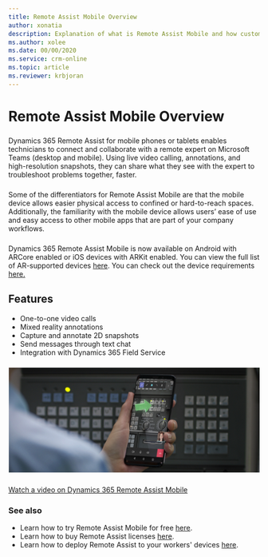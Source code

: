 ```yaml
---
title: Remote Assist Mobile Overview
author: xonatia
description: Explanation of what is Remote Assist Mobile and how customers can leverage the app
ms.author: xolee
ms.date: 00/00/2020
ms.service: crm-online
ms.topic: article
ms.reviewer: krbjoran
---
```

# Remote Assist Mobile Overview

###
Dynamics 365 Remote Assist for mobile phones or tablets enables technicians to connect and collaborate with a remote expert on Microsoft Teams (desktop and mobile). Using live video calling, annotations, and high-resolution snapshots, they can share what they see with the expert to troubleshoot problems together, faster.
###
Some of the differentiators for Remote Assist Mobile are that the mobile device allows easier physical access to confined or hard-to-reach spaces. Additionally, the familiarity with the mobile device allows users’ ease of use and easy access to other mobile apps that are part of your company workflows.
###
Dynamics 365 Remote Assist Mobile is now available on Android with ARCore enabled or iOS devices with ARKit enabled. You can view the full list of AR-supported devices [here](https://developers.google.com/ar/discover/supported-devices). You can check out the device requirements [here.](https://docs.microsoft.com/en-us/dynamics365/mixed-reality/remote-assist/requirements)

## Features 
-	One-to-one video calls
-	Mixed reality annotations
-	Capture and annotate 2D snapshots 
-	Send messages through text chat
-	Integration with Dynamics 365 Field Service

###
![Remote Assist Mobile Overview](./media/ram-overview.png "Remote Assist Mobile Overview")
###
[Watch a video on Dynamics 365 Remote Assist Mobile](https://www.youtube.com/watch?v=J-C6GE2gFYw&t=27s)

### See also
- Learn how to try Remote Assist Mobile for free [here](try-remote-assist.md). 
- Learn how to buy Remote Assist licenses [here](buy-remote-assist.md). 
- Learn how to deploy Remote Assist to your workers' devices [here](deploy-remote-assist.md). 
